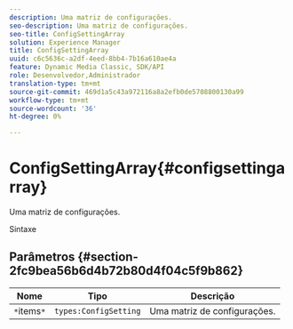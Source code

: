 ```yaml
---
description: Uma matriz de configurações.
seo-description: Uma matriz de configurações.
seo-title: ConfigSettingArray
solution: Experience Manager
title: ConfigSettingArray
uuid: c6c5636c-a2df-4eed-8bb4-7b16a610ae4a
feature: Dynamic Media Classic, SDK/API
role: Desenvolvedor,Administrador
translation-type: tm+mt
source-git-commit: 469d1a5c43a972116a8a2efb0de5708800130a99
workflow-type: tm+mt
source-wordcount: '36'
ht-degree: 0%

---
```



# ConfigSettingArray{#configsettingarray}

Uma matriz de configurações.

Sintaxe

## Parâmetros {#section-2fc9bea56b6d4b72b80d4f04c5f9b862}

| Nome | Tipo | Descrição |
|---|---|---|
| `*`items`*` | `types:ConfigSetting` | Uma matriz de configurações. |

